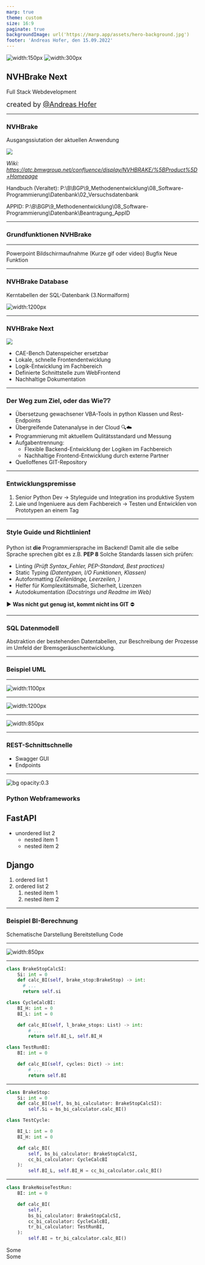 ```yaml
---
marp: true
theme: custom
size: 16:9
paginate: true
backgroundImage: url('https://marp.app/assets/hero-background.jpg')
footer: 'Andreas Hofer, den 15.09.2022'
---
```

<!-- _footer: "" -->

![width:150px](https://upload.wikimedia.org/wikipedia/commons/thumb/f/f4/BMW_logo_%28gray%29.svg/600px-BMW_logo_%28gray%29.svg.png) ![width:300px](img/Amitronics.svg)

## NVHBrake Next

Full Stack Webdevelopment

<span style='font-size: 18px'>created by [@Andreas Hofer](https://github.com/incoggnito) </span>

---

<!-- _class: left  -->

### NVHBrake

<div class="text-xs">

Ausgangssiutation der aktuellen Anwendung

</div>

![](img/nvhbrake.svg)

<div class="text-xxs">

_Wiki: https://atc.bmwgroup.net/confluence/display/NVHBRAKE/%5BProduct%5D+Homepage_

Handbuch (Veraltet): P:\B\BGP\9_Methodenentwicklung\08_Software-Programmierung\Datenbank\02_Versuchsdatenbank

APPID: P:\B\BGP\9_Methodenentwicklung\08_Software-Programmierung\Datenbank\Beantragung_AppID

</div>

---

### Grundfunktionen NVHBrake

---

Powerpoint Bildschirmaufnahme (Kurze gif oder video)
Bugfix
Neue Funktion

---

<!-- _class: left  -->

### NVHBrake Database

<div class="text-xs">

Kerntabellen der SQL-Datenbank (3.Normalform)

</div>


![width:1200px](img/DatenbankBase.png)

---

### NVHBrake Next

<!-- _class: left  -->

<div class="row">

<div class="column-70">

![](img/nvhbrakenext.svg)

</div>

<div class="column-30">

- CAE-Bench Datenspeicher ersetzbar
- Lokale, schnelle Frontendentwicklung
- Logik-Entwicklung im Fachbereich
- Definierte Schnittstelle zum WebFrontend
- Nachhaltige Dokumentation

</div>
</div>

---

### Der Weg zum Ziel, oder das Wie:grey_question::grey_question:

<!-- _class: left  -->

<div class="text-s">

- Übersetzung gewachsener VBA-Tools in python Klassen und Rest-Endpoints
- Übergreifende Datenanalyse in der Cloud :mag::cloud:
- Programmierung mit aktuellem Qulitätsstandard und Messung
- Aufgabentrennung:
  - Flexible Backend-Entwicklung der Logiken im Fachbereich
  - Nachhaltige Frontend-Entwicklung durch externe Partner
- Quelloffenes GIT-Repository

</div>

---

### Entwicklungspremisse

1. Senior Python Dev -> Styleguide und Integration ins produktive System
2. Laie und Ingeniuere aus dem Fachbereich -> Testen und Entwicklen von Prototypen an einem Tag

---
### Style Guide und Richtlinien:exclamation:

<!-- _class: left  -->

<div class="text-s">

Python ist __die__ Programmiersprache im Backend!
Damit alle die selbe Sprache sprechen gibt es z.B. __PEP 8__
Solche Standards lassen sich prüfen:

- Linting _(Prüft Syntax_Fehler, PEP-Standard, Best practices)_
- Static Typing _(Datentypen, I/O Funktionen, Klassen)_
- Autoformatting _(Zeilenlänge, Leerzeilen, )_
- Helfer für Komplexitätsmaße, Sicherheit, Lizenzen
- Autodokumentation _(Docstrings und Readme im Web)_

:arrow_forward: **Was nicht gut genug ist, kommt nicht ins GIT** :no_entry:

</div>

---

### SQL Datenmodell

<!-- _class: left  -->


Abstraktion der bestehenden Datentabellen, zur Beschreibung der Prozesse im Umfeld der Bremsgeräuschentwicklung.



---

### Beispiel UML



---

![width:1100px](img/UML1.svg)

---

![width:1200px](img/UML2.svg)


---

![width:850px](img/UML3.svg)

---
### REST-Schnittschnelle

- Swagger GUI
- Endpoints

---

<!-- _class: left  -->

![bg opacity:0.3](img/bg.png)

### Python Webframeworks

<div class="row">

<div class="column-6">

## FastAPI
+ unordered list 2
    + nested item 1
    + nested item 2

</div>

<div class="column-6">

## Django
1. ordered list 1
2. ordered list 2
    1. nested item 1
    2. nested item 2

</div>
</div>

---

### Beispiel BI-Berechnung

Schematische Darstellung
Bereitstellung Code

---

![width:850px](img/UML3.svg)

---

```python
class BrakeStopCalcSI:
    Si: int = 0
    def calc_BI(self, brake_stop:BrakeStop) -> int:
      # ...
      return self.si

class CycleCalcBI:
    BI_H: int = 0
    BI_L: int = 0

    def calc_BI(self, l_brake_stops: List) -> int:
        # ...
        return self.BI_L, self.BI_H

class TestRunBI:
    BI: int = 0

    def calc_BI(self, cycles: Dict) -> int:
        # ...
        return self.BI

```

---

```python
class BrakeStop:
    Si: int = 0
    def calc_BI(self, bs_bi_calculator: BrakeStopCalcSI):
        self.Si = bs_bi_calculator.calc_BI()

class TestCycle:

    BI_L: int = 0
    BI_H: int = 0

    def calc_BI(
        self, bs_bi_calculator: BrakeStopCalcSI, 
        cc_bi_calculator: CycleCalcBI
    ):
        self.BI_L, self.BI_H = cc_bi_calculator.calc_BI()

```

---

```python
class BrakeNoiseTestRun:
    BI: int = 0

    def calc_BI(
        self,
        bs_bi_calculator: BrakeStopCalcSI,
        cc_bi_calculator: CycleCalcBI,
        tr_bi_calculator: TestRunBI,
    ):
        self.BI = tr_bi_calculator.calc_BI()

```


<div class="column-30">
Some
</div>

<div class="column-70">
Some
</div>